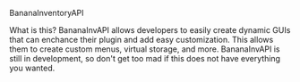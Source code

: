 BananaInventoryAPI

What is this?
BananaInvAPI allows developers to easily create dynamic GUIs that can enchance their plugin and add easy customization. This allows them to create custom menus, virtual storage, and more. BananaInvAPI is still in development, so don't get too mad if this does not have everything you wanted.
